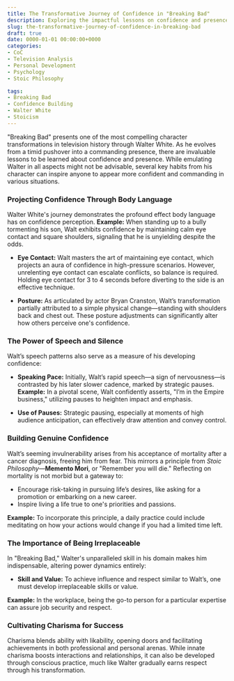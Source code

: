 ```yaml
---
title: The Transformative Journey of Confidence in "Breaking Bad"
description: Exploring the impactful lessons on confidence and presence from Walter White's journey in "Breaking Bad."
slug: the-transformative-journey-of-confidence-in-breaking-bad
draft: true
date: 0000-01-01 00:00:00+0000
categories:
- CoC
- Television Analysis
- Personal Development
- Psychology
- Stoic Philosophy

tags:
- Breaking Bad
- Confidence Building
- Walter White
- Stoicism
---
```


"Breaking Bad" presents one of the most compelling character transformations in television history through Walter White. As he evolves from a timid pushover into a commanding presence, there are invaluable lessons to be learned about confidence and presence. While emulating Walter in all aspects might not be advisable, several key habits from his character can inspire anyone to appear more confident and commanding in various situations.

### Projecting Confidence Through Body Language

Walter White's journey demonstrates the profound effect body language has on confidence perception. **Example:** When standing up to a bully tormenting his son, Walt exhibits confidence by maintaining calm eye contact and square shoulders, signaling that he is unyielding despite the odds.

- **Eye Contact:** Walt masters the art of maintaining eye contact, which projects an aura of confidence in high-pressure scenarios. However, unrelenting eye contact can escalate conflicts, so balance is required. Holding eye contact for 3 to 4 seconds before diverting to the side is an effective technique.

- **Posture:** As articulated by actor Bryan Cranston, Walt’s transformation partially attributed to a simple physical change—standing with shoulders back and chest out. These posture adjustments can significantly alter how others perceive one's confidence.

### The Power of Speech and Silence

Walt’s speech patterns also serve as a measure of his developing confidence:

- **Speaking Pace:** Initially, Walt’s rapid speech—a sign of nervousness—is contrasted by his later slower cadence, marked by strategic pauses. **Example:** In a pivotal scene, Walt confidently asserts, "I’m in the Empire business," utilizing pauses to heighten impact and emphasis.

- **Use of Pauses:** Strategic pausing, especially at moments of high audience anticipation, can effectively draw attention and convey control.

### Building Genuine Confidence

Walt’s seeming invulnerability arises from his acceptance of mortality after a cancer diagnosis, freeing him from fear. This mirrors a principle from *Stoic Philosophy*—**Memento Mori**, or "Remember you will die." Reflecting on mortality is not morbid but a gateway to:

- Encourage risk-taking in pursuing life’s desires, like asking for a promotion or embarking on a new career.
- Inspire living a life true to one's priorities and passions.

**Example:** To incorporate this principle, a daily practice could include meditating on how your actions would change if you had a limited time left.

### The Importance of Being Irreplaceable

In "Breaking Bad," Walter's unparalleled skill in his domain makes him indispensable, altering power dynamics entirely:

- **Skill and Value:** To achieve influence and respect similar to Walt’s, one must develop irreplaceable skills or value.

**Example:** In the workplace, being the go-to person for a particular expertise can assure job security and respect.

### Cultivating Charisma for Success

Charisma blends ability with likability, opening doors and facilitating achievements in both professional and personal arenas. While innate charisma boosts interactions and relationships, it can also be developed through conscious practice, much like Walter gradually earns respect through his transformation.
